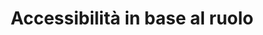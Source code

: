 ---
layout: redirect.njk
tags: page
key: roles_it
title: Accessibilità in base al ruolo
redirect: /it/accessibility/roles/product-owner/
parent: accessibility_it
order: 1
---